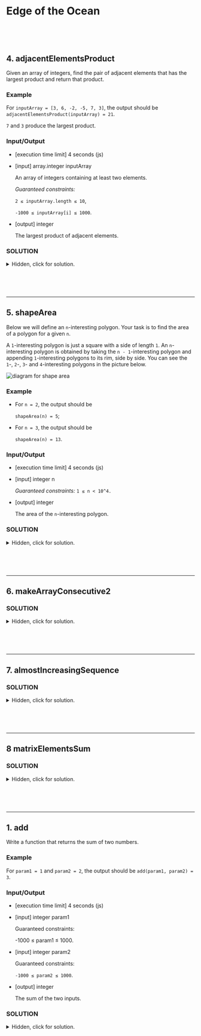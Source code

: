 # Edge of the Ocean <br><br><br>

## 4. adjacentElementsProduct

Given an array of integers, find the pair of adjacent elements that has the largest product and return that product.

### Example

For `inputArray = [3, 6, -2, -5, 7, 3]`, the output should be
`adjacentElementsProduct(inputArray) = 21`.

`7` and `3` produce the largest product.

### Input/Output

- [execution time limit] 4 seconds (js)

- [input] array.integer inputArray

    An array of integers containing at least two elements.

    _Guaranteed constraints:_
  
    `2 ≤ inputArray.length ≤ 10`,

    `-1000 ≤ inputArray[i] ≤ 1000`.

- [output] integer

    The largest product of adjacent elements.

### **SOLUTION**

<details>
  <summary>Hidden, click for solution.</summary>

```javascript
function adjacentElementsProduct(inputArray) {
    let max = -Infinity;
    for (let i=1;i<inputArray.length;i++){
        max=Math.max(inputArray[i]*inputArray[i-1],max);
    }
    return max;
}
```

</details>

<br><br><br>

---

## 5. shapeArea

Below we will define an `n`-interesting polygon. Your task is to find the area of a polygon for a given `n`.

A `1`-interesting polygon is just a square with a side of length `1`. An `n`-interesting polygon is obtained by taking the `n - 1`-interesting polygon and appending `1`-interesting polygons to its rim, side by side. You can see the `1`-, `2`-, `3`- and `4`-interesting polygons in the picture below.

![diagram for shape area](../img/shapeArea.png)

### Example

 - For `n = 2`, the output should be

    `shapeArea(n) = 5`;

 - For `n = 3`, the output should be

    `shapeArea(n) = 13`.

### Input/Output

- [execution time limit] 4 seconds (js)

- [input] integer n

    _Guaranteed constraints:_
    `1 ≤ n < 10^4.`

- [output] integer

    The area of the `n`-interesting polygon.


### **SOLUTION**

<details>
  <summary>Hidden, click for solution.</summary>

```javascript
function shapeArea(n) {
    return (n**2+(n-1)**2);
}
```

</details>

<br><br><br>

---

## 6. makeArrayConsecutive2

### **SOLUTION**

<details>
  <summary>Hidden, click for solution.</summary>

```javascript

```

</details>

<br><br><br>

---

## 7. almostIncreasingSequence

### **SOLUTION**

<details>
  <summary>Hidden, click for solution.</summary>

```javascript

```

</details>

<br><br><br>

---

## 8 matrixElementsSum

### **SOLUTION**

<details>
  <summary>Hidden, click for solution.</summary>

```javascript

```

</details>

<br><br><br>

---

## 1. add

Write a function that returns the sum of two numbers.

### Example

For `param1 = 1` and `param2 = 2`, the output should be
`add(param1, param2) = 3`.

### Input/Output

- [execution time limit] 4 seconds (js)

- [input] integer param1

    Guaranteed constraints:

    -1000 ≤ param1 ≤ 1000.

- [input] integer param2

    Guaranteed constraints:

    `-1000 ≤ param2 ≤ 1000`.

- [output] integer

    The sum of the two inputs.

### **SOLUTION**

<details>
  <summary>Hidden, click for solution.</summary>

```javascript
function add(param1, param2) {
    return param1 + param2;
}
```

</details>

<br><br><br>